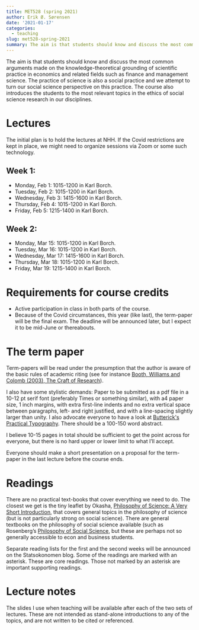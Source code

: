 ```yaml
---
title: MET528 (spring 2021)
author: Erik Ø. Sørensen
date: '2021-01-17'
categories:
  - teaching
slug: met528-spring-2021
summary: The aim is that students should know and discuss the most common   arguments made on the knowledge-theoretical grounding of scientific practice in economics and related fields such as finance and management science. The practice of science is also a social practice and we attempt to turn our social science perspective on this practice. The course also introduces students to the most relevant topics in the ethics of social science research in our disciplines.
---
```



The aim is that students should know and discuss the most common   arguments made on the knowledge-theoretical grounding of scientific practice in economics and related fields such as finance and management science. The practice of science is also a social practice and we attempt to turn our social science perspective on this practice. The course also introduces the students to the most relevant topics in the ethics of social science research in our disciplines.

# Lectures

The initial plan is to hold the lectures at NHH. If the Covid restrictions are
kept in place, we might need to organize sessions via Zoom or some such technology. 

## Week 1:

- Monday, Feb 1: 1015-1200 in Karl Borch.
- Tuesday, Feb 2: 1015-1200 in Karl Borch.
- Wednesday, Feb 3: 1415-1600 in Karl Borch.
- Thursday, Feb 4: 1015-1200 in Karl Borch.
- Friday, Feb 5: 1215-1400 in Karl Borch.

## Week 2: 

- Monday, Mar 15: 1015-1200 in Karl Borch.
- Tuesday, Mar 16: 1015-1200 in Karl Borch.
- Wednesday, Mar 17: 1415-1600 in Karl Borch.
- Thursday, Mar 18: 1015-1200 in Karl Borch.
- Friday, Mar 19: 1215-1400 in Karl Borch.

# Requirements for course credits

- Active participation in class in both parts of the course.
- Because of the Covid circumstances, this year (like last), the term-paper will be the final exam. The deadline will be announced later, but I expect it to be mid-June or thereabouts. 

# The term paper

Term-papers will be read under the presumption that the author is aware of the basic rules of academic riting (see for instance [Booth, Williams and Colomb (2003), The Craft of Research](https://www.amazon.com/Research-Chicago-Writing-Editing-Publishing/dp/0226065685)). 

I also have some stylistic demands: Paper to be submitted as a pdf file in a 10-12 pt serif font (preferably Times or something similar), with a4 paper size, 1 inch margins, with extra first-line indents and no extra vertical space between paragraphs, left- and right justified, and with a line-spacing slightly larger than unity. I also advocate everyone to have a look at [Butterick's Practical Typography](https://practicaltypography.com/). There should be a 100-150 word abstract. 

I believe 10-15 pages in total should be sufficient to get the point across for everyone, but there is no hard upper or lower limit to what I’ll accept.

Everyone should make a short presentation on a proposal for the term-paper in the last lecture before the course ends.

# Readings

There are no practical text-books that cover everything we need to do. The closest we get is the tiny leaflet by Okasha, [Philosophy of Science: A Very Short Introduction](https://www.amazon.com/Philosophy-Science-Very-Short-Introduction/dp/0198745583), that covers general topics in the philosophy of science (but is not particularly strong on social science). There are general textbooks on the philosophy of social science available (such as Rosenberg’s [Philosophy of Social Science](https://www.amazon.com/Philosophy-Social-Science-Alexander-Rosenberg/dp/0813343518), but these are perhaps not so generally accessible to econ and business students. 

Separate reading lists for the first and the second weeks will be announced on the Statsokonomen blog.
Some of the readings are marked with an asterisk. These are core readings. Those not marked by an asterisk are important supporting readings.

# Lecture notes

The slides I use when teaching will be available after each of the two sets of lectures. These are not intended as stand-alone introductions to any of the topics, and are not written to be cited or referenced.
